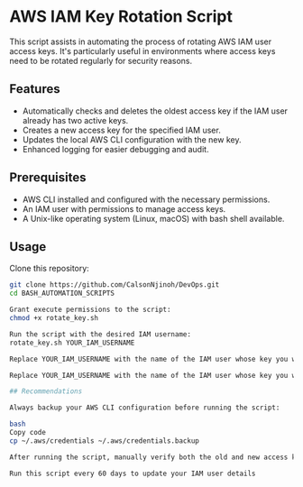 # AWS IAM Key Rotation Script

This script assists in automating the process of rotating AWS IAM user access keys. It's particularly useful in environments where access keys need to be rotated regularly for security reasons.

## Features

- Automatically checks and deletes the oldest access key if the IAM user already has two active keys.
- Creates a new access key for the specified IAM user.
- Updates the local AWS CLI configuration with the new key.
- Enhanced logging for easier debugging and audit.

## Prerequisites

- AWS CLI installed and configured with the necessary permissions.
- An IAM user with permissions to manage access keys.
- A Unix-like operating system (Linux, macOS) with bash shell available.

## Usage

Clone this repository:
```bash
git clone https://github.com/CalsonNjinoh/DevOps.git
cd BASH_AUTOMATION_SCRIPTS

Grant execute permissions to the script:
chmod +x rotate_key.sh

Run the script with the desired IAM username:
rotate_key.sh YOUR_IAM_USERNAME

Replace YOUR_IAM_USERNAME with the name of the IAM user whose key you wish to rotate

Replace YOUR_IAM_USERNAME with the name of the IAM user whose key you wish to rotate.

## Recommendations

Always backup your AWS CLI configuration before running the script:

bash
Copy code
cp ~/.aws/credentials ~/.aws/credentials.backup

After running the script, manually verify both the old and new access keys to ensure everything works as expected.

Run this script every 60 days to update your IAM user details 